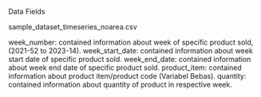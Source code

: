 Data Fields

sample_dataset_timeseries_noarea.csv

week_number: contained information about week of specific product sold, (2021-52 to 2023-14).
week_start_date: contained information about week start date of specific product sold.
week_end_date: contained information about week end date of specific product sold.
product_item: contained information about product item/product code (Variabel Bebas).
quantity: contained information about quantity of product in respective week.